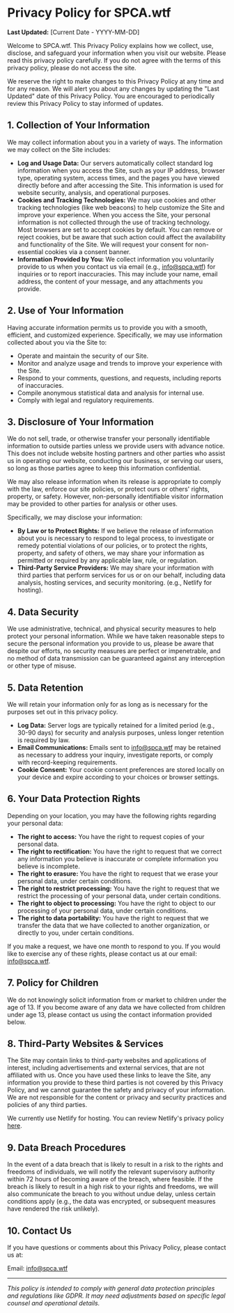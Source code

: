 # Privacy Policy for SPCA.wtf

**Last Updated:** [Current Date - YYYY-MM-DD]

Welcome to SPCA.wtf. This Privacy Policy explains how we collect, use, disclose, and safeguard your information when you visit our website. Please read this privacy policy carefully. If you do not agree with the terms of this privacy policy, please do not access the site.

We reserve the right to make changes to this Privacy Policy at any time and for any reason. We will alert you about any changes by updating the "Last Updated" date of this Privacy Policy. You are encouraged to periodically review this Privacy Policy to stay informed of updates.

## 1. Collection of Your Information

We may collect information about you in a variety of ways. The information we may collect on the Site includes:

*   **Log and Usage Data:** Our servers automatically collect standard log information when you access the Site, such as your IP address, browser type, operating system, access times, and the pages you have viewed directly before and after accessing the Site. This information is used for website security, analysis, and operational purposes.
*   **Cookies and Tracking Technologies:** We may use cookies and other tracking technologies (like web beacons) to help customize the Site and improve your experience. When you access the Site, your personal information is not collected through the use of tracking technology. Most browsers are set to accept cookies by default. You can remove or reject cookies, but be aware that such action could affect the availability and functionality of the Site. We will request your consent for non-essential cookies via a consent banner.
*   **Information Provided by You:** We collect information you voluntarily provide to us when you contact us via email (e.g., info@spca.wtf) for inquiries or to report inaccuracies. This may include your name, email address, the content of your message, and any attachments you provide.

## 2. Use of Your Information

Having accurate information permits us to provide you with a smooth, efficient, and customized experience. Specifically, we may use information collected about you via the Site to:

*   Operate and maintain the security of our Site.
*   Monitor and analyze usage and trends to improve your experience with the Site.
*   Respond to your comments, questions, and requests, including reports of inaccuracies.
*   Compile anonymous statistical data and analysis for internal use.
*   Comply with legal and regulatory requirements.

## 3. Disclosure of Your Information

We do not sell, trade, or otherwise transfer your personally identifiable information to outside parties unless we provide users with advance notice. This does not include website hosting partners and other parties who assist us in operating our website, conducting our business, or serving our users, so long as those parties agree to keep this information confidential.

We may also release information when its release is appropriate to comply with the law, enforce our site policies, or protect ours or others' rights, property, or safety. However, non-personally identifiable visitor information may be provided to other parties for analysis or other uses.

Specifically, we may disclose your information:

*   **By Law or to Protect Rights:** If we believe the release of information about you is necessary to respond to legal process, to investigate or remedy potential violations of our policies, or to protect the rights, property, and safety of others, we may share your information as permitted or required by any applicable law, rule, or regulation.
*   **Third-Party Service Providers:** We may share your information with third parties that perform services for us or on our behalf, including data analysis, hosting services, and security monitoring. (e.g., Netlify for hosting).

## 4. Data Security

We use administrative, technical, and physical security measures to help protect your personal information. While we have taken reasonable steps to secure the personal information you provide to us, please be aware that despite our efforts, no security measures are perfect or impenetrable, and no method of data transmission can be guaranteed against any interception or other type of misuse.

## 5. Data Retention

We will retain your information only for as long as is necessary for the purposes set out in this privacy policy. 

*   **Log Data:** Server logs are typically retained for a limited period (e.g., 30-90 days) for security and analysis purposes, unless longer retention is required by law.
*   **Email Communications:** Emails sent to info@spca.wtf may be retained as necessary to address your inquiry, investigate reports, or comply with record-keeping requirements.
*   **Cookie Consent:** Your cookie consent preferences are stored locally on your device and expire according to your choices or browser settings.

## 6. Your Data Protection Rights

Depending on your location, you may have the following rights regarding your personal data:

*   **The right to access:** You have the right to request copies of your personal data.
*   **The right to rectification:** You have the right to request that we correct any information you believe is inaccurate or complete information you believe is incomplete.
*   **The right to erasure:** You have the right to request that we erase your personal data, under certain conditions.
*   **The right to restrict processing:** You have the right to request that we restrict the processing of your personal data, under certain conditions.
*   **The right to object to processing:** You have the right to object to our processing of your personal data, under certain conditions.
*   **The right to data portability:** You have the right to request that we transfer the data that we have collected to another organization, or directly to you, under certain conditions.

If you make a request, we have one month to respond to you. If you would like to exercise any of these rights, please contact us at our email: info@spca.wtf.

## 7. Policy for Children

We do not knowingly solicit information from or market to children under the age of 13. If you become aware of any data we have collected from children under age 13, please contact us using the contact information provided below.

## 8. Third-Party Websites & Services

The Site may contain links to third-party websites and applications of interest, including advertisements and external services, that are not affiliated with us. Once you have used these links to leave the Site, any information you provide to these third parties is not covered by this Privacy Policy, and we cannot guarantee the safety and privacy of your information. We are not responsible for the content or privacy and security practices and policies of any third parties.

We currently use Netlify for hosting. You can review Netlify's privacy policy [here](https://www.netlify.com/privacy/).

## 9. Data Breach Procedures

In the event of a data breach that is likely to result in a risk to the rights and freedoms of individuals, we will notify the relevant supervisory authority within 72 hours of becoming aware of the breach, where feasible. If the breach is likely to result in a high risk to your rights and freedoms, we will also communicate the breach to you without undue delay, unless certain conditions apply (e.g., the data was encrypted, or subsequent measures have rendered the risk unlikely).

## 10. Contact Us

If you have questions or comments about this Privacy Policy, please contact us at:

Email: info@spca.wtf

---

*This policy is intended to comply with general data protection principles and regulations like GDPR. It may need adjustments based on specific legal counsel and operational details.* 